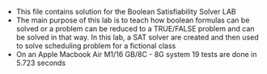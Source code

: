 - This file contains solution for the Boolean Satisfiability Solver LAB
- The main purpose of this lab is to teach how boolean formulas can be solved or a problem can be reduced to a TRUE/FALSE problem and can be solved in that way. In this lab, a SAT solver are created and then used to solve scheduling problem for a fictional class
- On an Apple Macbook Air M1/16 GB/8C - 8G system 19 tests are done in 5.723 seconds
